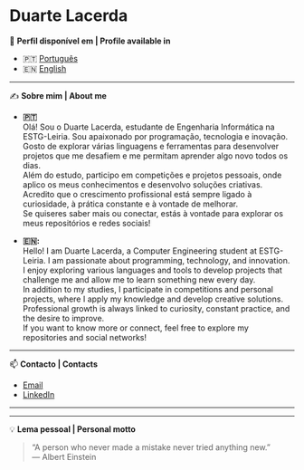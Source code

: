 # Duarte Lacerda

📄 **Perfil disponível em | Profile available in**

- 🇵🇹 [Português](https://github.com/DuarteLacerda/DuarteLacerda/blob/main/README-PT.md)
- 🇪​​🇳 [English](https://github.com/DuarteLacerda/DuarteLacerda/blob/main/README-EN.md)

---

✍️ **Sobre mim | About me**

- **🇵🇹**  
Olá! Sou o Duarte Lacerda, estudante de Engenharia Informática na ESTG-Leiria. Sou apaixonado por programação, tecnologia e inovação.  
Gosto de explorar várias linguagens e ferramentas para desenvolver projetos que me desafiem e me permitam aprender algo novo todos os dias.  
Além do estudo, participo em competições e projetos pessoais, onde aplico os meus conhecimentos e desenvolvo soluções criativas.  
Acredito que o crescimento profissional está sempre ligado à curiosidade, à prática constante e à vontade de melhorar.  
Se quiseres saber mais ou conectar, estás à vontade para explorar os meus repositórios e redes sociais!

- **​🇪​​🇳​:**  
Hello! I am Duarte Lacerda, a Computer Engineering student at ESTG-Leiria. I am passionate about programming, technology, and innovation.  
I enjoy exploring various languages and tools to develop projects that challenge me and allow me to learn something new every day.  
In addition to my studies, I participate in competitions and personal projects, where I apply my knowledge and develop creative solutions.  
Professional growth is always linked to curiosity, constant practice, and the desire to improve.  
If you want to know more or connect, feel free to explore my repositories and social networks!

---

📫 **Contacto | Contacts**

- [Email](mailto:duartelacerda4@gmail.com)
- [LinkedIn](www.linkedin.com/in/duarte-lacerda-545136235)

---

---

💡 **Lema pessoal | Personal motto**

> “A person who never made a mistake never tried anything new.”  
> — Albert Einstein
